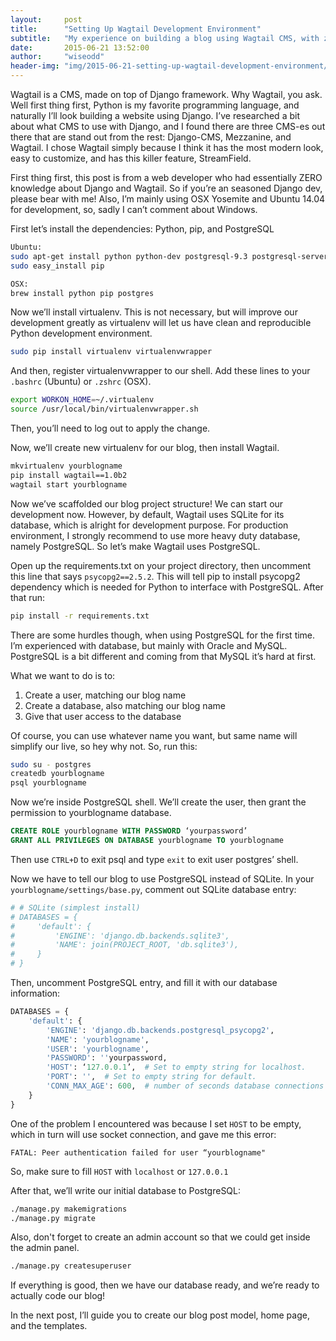 ```yaml
---
layout:     post
title:      "Setting Up Wagtail Development Environment"
subtitle:   "My experience on building a blog using Wagtail CMS, with zero Django knowledge. I’ll walk you through from scratch up until the blog is live"
date:       2015-06-21 13:52:00
author:     "wiseodd"
header-img: "img/2015-06-21-setting-up-wagtail-development-environment/wagtail.jpg"
---
```


Wagtail is a CMS, made on top of Django framework. Why Wagtail, you ask. Well first thing first, Python is my favorite programming language, and naturally I’ll look building a website using Django. I’ve researched a bit about what CMS to use with Django, and I found there are three CMS-es out there that are stand out from the rest: Django-CMS, Mezzanine, and Wagtail. I chose Wagtail simply because I think it has the most modern look, easy to customize, and has this killer feature, StreamField.


First thing first, this post is from a web developer who had essentially ZERO knowledge about Django and Wagtail. So if you’re an seasoned Django dev, please bear with me! Also, I’m mainly using OSX Yosemite and Ubuntu 14.04 for development, so, sadly I can’t comment about Windows.

First let’s install the dependencies: Python, pip, and PostgreSQL

``` bash
Ubuntu:
sudo apt-get install python python-dev postgresql-9.3 postgresql-server-dev-9.3
sudo easy_install pip

OSX:
brew install python pip postgres
```

Now we’ll install virtualenv. This is not necessary, but will improve our development greatly as virtualenv will let us have clean and reproducible Python development environment.

``` bash
sudo pip install virtualenv virtualenvwrapper
```
    
And then, register virtualenvwrapper to our shell. Add these lines to your `.bashrc` (Ubuntu) or `.zshrc` (OSX).

``` bash
export WORKON_HOME=~/.virtualenv
source /usr/local/bin/virtualenvwrapper.sh
```

Then, you’ll need to log out to apply the change.

Now, we’ll create new virtualenv for our blog, then install Wagtail.

``` bash
mkvirtualenv yourblogname
pip install wagtail==1.0b2
wagtail start yourblogname
```

Now we’ve scaffolded our blog project structure! We can start our development now. However, by default, Wagtail uses SQLite for its database, which is alright for development purpose. For production environment, I strongly recommend to use more heavy duty database, namely PostgreSQL. So let’s make Wagtail uses PostgreSQL.

Open up the requirements.txt on your project directory, then uncomment this line that says `psycopg2==2.5.2`. This will tell pip to install psycopg2 dependency which is needed for Python to interface with PostgreSQL. After that run:

``` bash
pip install -r requirements.txt
```

There are some hurdles though, when using PostgreSQL for the first time. I’m experienced with database, but mainly with Oracle and MySQL. PostgreSQL is a bit different and coming from that MySQL it’s hard at first.

What we want to do is to:

1. Create a user, matching our blog name
2. Create a database, also matching our blog name
3. Give that user access to the database

Of course, you can use whatever name you want, but same name will simplify our live, so hey why not. So, run this:

``` bash
sudo su - postgres
createdb yourblogname
psql yourblogname
```

Now we’re inside PostgreSQL shell. We’ll create the user, then grant the permission to yourblogname database.

``` sql
CREATE ROLE yourblogname WITH PASSWORD ‘yourpassword’
GRANT ALL PRIVILEGES ON DATABASE yourblogname TO yourblogname
```   

Then use `CTRL+D` to exit psql and type `exit` to exit user postgres’ shell.

Now we have to tell our blog to use PostgreSQL instead of SQLite. In your `yourblogname/settings/base.py`, comment out SQLite database entry:

``` python
# # SQLite (simplest install)
# DATABASES = {
#     'default': {
#         'ENGINE': 'django.db.backends.sqlite3',
#         'NAME': join(PROJECT_ROOT, 'db.sqlite3'),
#     }
# }
```

Then, uncomment PostgreSQL entry, and fill it with our database information:

``` python
DATABASES = {
    'default': {
        'ENGINE': 'django.db.backends.postgresql_psycopg2',
        'NAME': 'yourblogname',
        'USER': 'yourblogname',
        'PASSWORD': ''yourpassword,
        'HOST': ‘127.0.0.1’,  # Set to empty string for localhost.
        'PORT': '',  # Set to empty string for default.
        'CONN_MAX_AGE': 600,  # number of seconds database connections should persist for
    }
}
```

One of the problem I encountered was because I set `HOST` to be empty, which in turn will use socket connection, and gave me this error:

```
FATAL: Peer authentication failed for user “yourblogname"
```
    
So, make sure to fill `HOST` with `localhost` or `127.0.0.1`

After that, we’ll write our initial database to PostgreSQL:

``` bash
./manage.py makemigrations
./manage.py migrate
```

Also, don't forget to create an admin account so that we could get inside the admin panel.

``` bash
./manage.py createsuperuser
```

If everything is good, then we have our database ready, and we’re ready to actually code our blog!

In the next post, I’ll guide you to create our blog post model, home page, and the templates.
